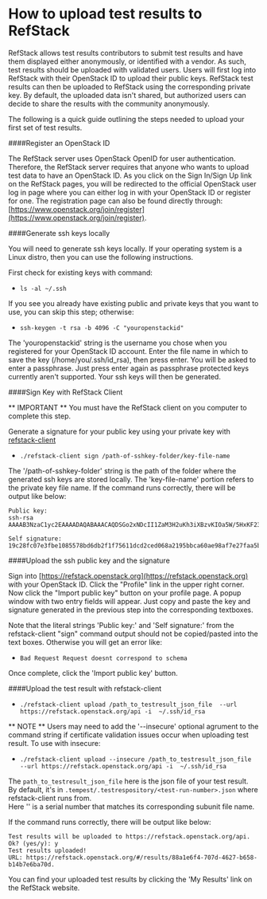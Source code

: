 How to upload test results to RefStack
======================================

RefStack allows test results contributors to submit test results and have them
displayed either anonymously, or identified with a vendor. As such, test
results should be uploaded with validated users. Users will first log into
RefStack with their OpenStack ID to upload their public keys. RefStack test
results can then be uploaded to RefStack using the corresponding private key.
By default, the uploaded data isn't shared, but authorized users can decide to
share the results with the community anonymously.

The following is a quick guide outlining the steps needed to upload your first
set of test results.

####Register an OpenStack ID

The RefStack server uses OpenStack OpenID for user authentication. Therefore,
the RefStack server requires that anyone who wants to upload test data to have
an OpenStack ID. As you click on the Sign In/Sign Up link on the RefStack
pages, you will be redirected to the official OpenStack user log in page where
you can either log in with your OpenStack ID or register for one. The
registration page can also be found directly through:
[https://www.openstack.org/join/register](https://www.openstack.org/join/register).

####Generate ssh keys locally

You will need to generate ssh keys locally. If your operating system is a Linux
distro, then you can use the following instructions.

First check for existing keys with command:

- `ls -al ~/.ssh`

If you see you already have existing public and private keys that you want to
use, you can skip this step; otherwise:

- `ssh-keygen -t rsa -b 4096 -C "youropenstackid"`

The 'youropenstackid' string is the username you chose when you registered for
your OpenStack ID account. Enter the file name in which to save the key
(/home/you/.ssh/id_rsa), then press enter. You will be asked to enter a
passphrase. Just press enter again as passphrase protected keys currently
aren't supported. Your ssh keys will then be generated.

####Sign Key with RefStack Client

** IMPORTANT ** You must have the RefStack client on you computer to complete
this step.

Generate a signature for your public key using your private key with
[refstack-client](https://github.com/openstack/refstack-client)

- `./refstack-client sign /path-of-sshkey-folder/key-file-name`

The '/path-of-sshkey-folder' string is the path of the folder where the
generated ssh keys are stored locally. The 'key-file-name' portion refers to
the private key file name. If the command runs correctly, there will be output
like below:

    Public key:
    ssh-rsa AAAAB3NzaC1yc2EAAAADAQABAAACAQDSGo2xNDcII1ZaM3H2uKh3iXBzvKIOa5W/5HxKF23yrzwho7nR7td0kgFtZ/4fe0zmkkUuKdUhOACCD3QVyi1N5wIhKAYN1fGt0/305jk7VJ+yYhUPlvo...

    Self signature:
    19c28fc07e3fbe1085578bd6db2f1f75611dcd2ced068a2195bbca60ae98af7e27faa5b6968c3c5aef58b3fa91bae3df3...

####Upload the ssh public key and the signature

Sign into [https://refstack.openstack.org](https://refstack.openstack.org) with
your OpenStack ID. Click the "Profile" link in the upper right corner. Now
click the "Import public key" button on your profile page. A popup window with
two entry fields will appear. Just copy and paste the key and signature
generated in the previous step into the corresponding textboxes.  

Note that the literal strings 'Public key:' and 'Self signature:' from the refstack-client "sign" command output should not be copied/pasted into the text boxes. Otherwise you will get an error like:

- `Bad Request Request doesnt correspond to schema`

 Once complete, click the 'Import public key' button.

####Upload the test result with refstack-client

- `./refstack-client upload /path_to_testresult_json_file  --url https://refstack.openstack.org/api -i  ~/.ssh/id_rsa`

** NOTE ** Users may need to add the '--insecure' optional agrument to the command string if certificate validation issues occur when uploading test result. To use with insecure:

- `./refstack-client upload --insecure /path_to_testresult_json_file  --url https://refstack.openstack.org/api -i  ~/.ssh/id_rsa`

The `path_to_testresult_json_file` here is the json file of your test result.  
By default, it's in `.tempest/.testrespository/<test-run-number>.json` where refstack-client runs from.  
Here '<test-run-number>' is a serial number that matches its corresponding subunit file name.  

If the command runs correctly, there will be output like below:

    Test results will be uploaded to https://refstack.openstack.org/api. Ok? (yes/y): y
    Test results uploaded!
    URL: https://refstack.openstack.org/#/results/88a1e6f4-707d-4627-b658-b14b7e6ba70d.

You can find your uploaded test results by clicking the 'My Results' link on
the RefStack website.
